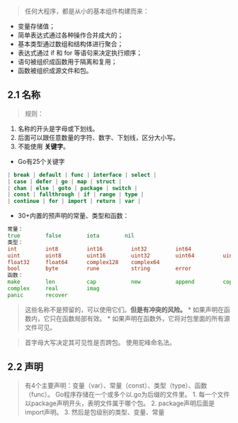 > 任何大程序，都是从小的基本组件构建而来：
* 变量存储值；
* 简单表达式通过各种操作合并成大的；
* 基本类型通过数组和结构体进行聚合；
* 表达式通过 if 和 for 等语句来决定执行顺序；
* 语句被组织成函数用于隔离和复用；
* 函数被组织成源文件和包。

## 2.1 名称
> 规则：
1. 名称的开头是字母或下划线。
2. 后面可以跟任意数量的字符、数字、下划线，区分大小写。
3. 不能使用 **关键字**。

* Go有25个关键字

``` go
| break | default | func | interface | select |
| case | defer | go | map | struct |
| chan | else | goto | package | switch |
| const | fallthrough | if | range | type |
| continue | for | import | return | var |

```

* 30+内置的预声明的常量、类型和函数：
    
``` go
常量：
true        false        iota        nil
类型：
int         int8         int16         int32         int64
uint        uint8        uint16        uint32        uint64         uintptr
float32     float64      complex128    complex64
bool        byte         rune          string        error
函数：
make        len          cap           new           append         copy         close        delete
complex     real         imag
panic       recover
```



     
> 这些名称不是预留的，可以使用它们。**但是有冲突的风险。**
    * 如果声明在函数内，它只在函数局部有效。
    * 如果声明在函数外，它将对包里面的所有源文件可见。
    
> 首字母大写决定其可见性是否跨包。
> 使用驼峰命名法。

## 2.2 声明
> 有4个主要声明：变量（var）、常量（const）、类型（type）、函数（func）。
> Go程序存储在一个或多个以.go为后缀的文件里。
        1. 每一个文件以package声明开头，表明文件属于哪个包。
        2. package声明后面是import声明。
        3. 然后是包级别的类型、变量、常量